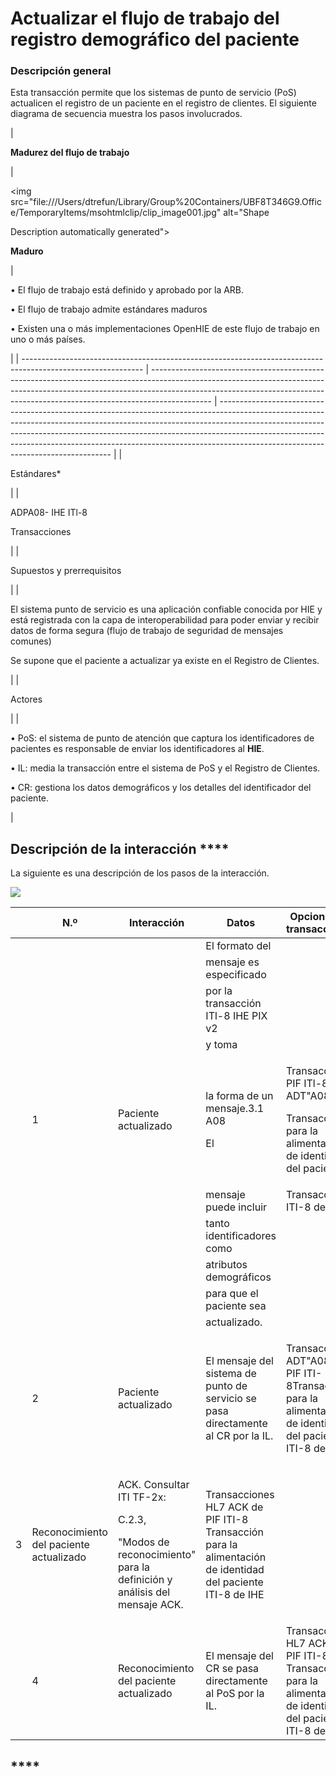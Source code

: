 # Actualizar el flujo de trabajo del registro demográfico del paciente

### **Descripción general**

Esta transacción permite que los sistemas de punto de servicio (PoS) actualicen el registro de un paciente en el registro de clientes. El siguiente diagrama de secuencia muestra los pasos involucrados.



| <p> </p><p> </p><p> </p><p> </p><p> </p><p> </p><p> </p><p><strong>Madurez del flujo de trabajo</strong></p> | <p> </p><p> </p><p> </p><p> </p><p> </p><p><img src="file:///Users/dtrefun/Library/Group%20Containers/UBF8T346G9.Office/TemporaryItems/msohtmlclip/clip_image001.jpg" alt="Shape

Description automatically generated"></p><p><strong>Maduro</strong></p> | <p> </p><p> </p><p>•     El flujo de trabajo está definido y aprobado por la ARB.</p><p>•     El flujo de trabajo admite estándares maduros</p><p>•     Existen una o más implementaciones OpenHIE de este flujo de trabajo en uno o más países.</p>                                                                                                                        |
| ------------------------------------------------------------------------------------------------------------ | --------------------------------------------------------------------------------------------------------------------------------------------------------------------------------------------------------------------------------------------------------- | --------------------------------------------------------------------------------------------------------------------------------------------------------------------------------------------------------------------------------------------------------------------------------------------------------------------------------------------------------------------------- |
| <p> </p><p>Estándares*</p>                                                                                   |                                                                                                                                                                                                                                                           | <p>ADPA08- IHE ITl-8</p><p>Transacciones</p>                                                                                                                                                                                                                                                                                                                                |
| <p> </p><p> </p><p> </p><p> </p><p> </p><p> </p><p> </p><p> </p><p>Supuestos y prerrequisitos</p>            |                                                                                                                                                                                                                                                           | <p> </p><p> </p><p>El sistema punto de servicio  es una aplicación confiable conocida por HIE y está registrada con la capa de interoperabilidad para poder enviar y recibir datos de forma segura (flujo de trabajo de seguridad de mensajes comunes)</p><p>Se supone que el paciente a actualizar ya existe en el Registro de Clientes.</p>                               |
| <p> </p><p> </p><p> </p><p> </p><p> </p><p> </p><p> </p><p> </p><p> </p><p>Actores</p>                       |                                                                                                                                                                                                                                                           | <p> </p><p> </p><p>•     PoS: el sistema de punto de atención que captura los identificadores de pacientes es responsable de enviar los identificadores al <strong>HIE</strong>.</p><p>•     IL: media la transacción entre el sistema de PoS y el Registro de Clientes.</p><p>•     CR: gestiona los datos demográficos y los detalles del identificador del paciente.</p> |

## Descripción de la interacción ****&#x20;

La siguiente es una descripción de los pasos de la interacción.

![](https://lh3.googleusercontent.com/LPkYsrvX4ygNHxQwkssyYliNGHGUBuyDo9h4TXrP4cHC6881jdodNXLynSaNWCqZz4Khhosk7o4H2NKpjTDcV83DW\_2xoIhWCOiteO5mbb\_Ch-V7mmlEbTBcwfAHXJhz4A)



|                  | N.º                                     | Interacción                                                                                                                  | Datos                                                                                                      | Opciones de transacciones                                                                                              |
| ---------------- | --------------------------------------- | ---------------------------------------------------------------------------------------------------------------------------- | ---------------------------------------------------------------------------------------------------------- | ---------------------------------------------------------------------------------------------------------------------- |
|                  |                                         |                                                                                                                              | El formato del                                                                                             |                                                                                                                        |
|                  |                                         |                                                                                                                              | mensaje es especificado                                                                                    |                                                                                                                        |
|                  |                                         |                                                                                                                              | por la transacción ITl-8 IHE PIX v2                                                                        |                                                                                                                        |
|                  |                                         |                                                                                                                              | y toma                                                                                                     |                                                                                                                        |
|                  | <p> </p><p> </p><p>1</p>                | <p> </p><p> </p><p>Paciente actualizado</p>                                                                                  | <p>la forma de un mensaje.3.1 A08</p><p>  El</p>                                                           | <p>Transacción PIF ITl-8 ADT"A08</p><p>Transacciones para la alimentación de identidad del paciente</p>                |
|                  |                                         |                                                                                                                              | mensaje puede incluir                                                                                      | Transacción ITI-8 de IHE                                                                                               |
|                  |                                         |                                                                                                                              | tanto identificadores como                                                                                 |                                                                                                                        |
|                  |                                         |                                                                                                                              | atributos demográficos                                                                                     |                                                                                                                        |
|                  |                                         |                                                                                                                              | para que el paciente sea                                                                                   |                                                                                                                        |
|                  |                                         |                                                                                                                              | actualizado.                                                                                               |                                                                                                                        |
|                  | <p> </p><p> </p><p> </p><p>2</p>        | <p> </p><p> </p><p> </p><p>Paciente actualizado</p>                                                                          | El mensaje del sistema de punto de servicio se pasa directamente al CR por la IL.                          | <p> </p><p>Transacción ADT"A08 de PIF ITI-8Transacción para la alimentación de identidad del paciente ITI-8 de IHE</p> |
| <p> </p><p>3</p> | Reconocimiento del paciente actualizado | <p>ACK. Consultar ITI TF-2x:</p><p>C.2.3,</p><p>"Modos de reconocimiento" para la definición y análisis del mensaje ACK.</p> | Transacciones HL7 ACK de PIF ITI-8 Transacción para la alimentación de identidad del paciente ITI-8 de IHE |                                                                                                                        |
|                  | <p> </p><p> </p><p>4</p>                | <p> </p><p>Reconocimiento del paciente actualizado</p>                                                                       | El mensaje del CR se pasa directamente al PoS por la IL.                                                   | Transacciones HL7 ACK de PIF ITI-8 Transacción para la alimentación de identidad del paciente ITI-8 de IHE             |

## ****
